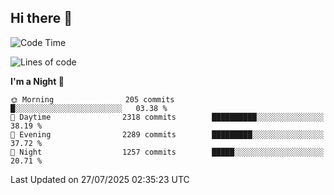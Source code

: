 ## Hi there 👋

<!--
**Wangmerlyn/Wangmerlyn** is a ✨ _special_ ✨ repository because its `README.md` (this file) appears on your GitHub profile.

Here are some ideas to get you started:

- 🔭 I’m currently working on ...
- 🌱 I’m currently learning ...
- 👯 I’m looking to collaborate on ...
- 🤔 I’m looking for help with ...
- 💬 Ask me about ...
- 📫 How to reach me: ...
- 😄 Pronouns: ...
- ⚡ Fun fact: ...
-->
<!--START_SECTION:waka-->
![Code Time](http://img.shields.io/badge/Code%20Time-447%20hrs%203%20mins-blue)

![Lines of code](https://img.shields.io/badge/From%20Hello%20World%20I%27ve%20Written-39.4%20million%20lines%20of%20code-blue)

**I'm a Night 🦉** 

```text
🌞 Morning                205 commits         █░░░░░░░░░░░░░░░░░░░░░░░░   03.38 % 
🌆 Daytime                2318 commits        ██████████░░░░░░░░░░░░░░░   38.19 % 
🌃 Evening                2289 commits        █████████░░░░░░░░░░░░░░░░   37.72 % 
🌙 Night                  1257 commits        █████░░░░░░░░░░░░░░░░░░░░   20.71 % 
```



 Last Updated on 27/07/2025 02:35:23 UTC
<!--END_SECTION:waka-->
